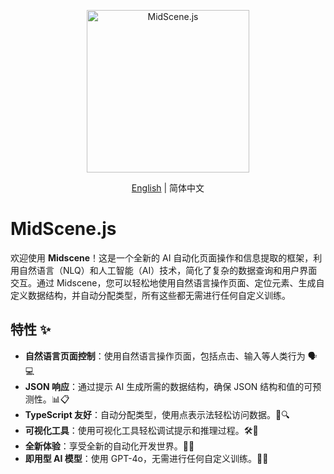 <p align="center">
  <img alt="MidScene.js"  width="260" src="https://github.com/user-attachments/assets/bff5e76f-ea5c-42b7-bd12-0143a04671cf">
</p>

<div align="center">

[English](./README.md) | 简体中文

</div>


# MidScene.js

欢迎使用 **Midscene**！这是一个全新的 AI 自动化页面操作和信息提取的框架，利用自然语言（NLQ）和人工智能（AI）技术，简化了复杂的数据查询和用户界面交互。通过 Midscene，您可以轻松地使用自然语言操作页面、定位元素、生成自定义数据结构，并自动分配类型，所有这些都无需进行任何自定义训练。

## 特性 ✨

- **自然语言页面控制**：使用自然语言操作页面，包括点击、输入等人类行为 🗣️💻 
- **JSON 响应**：通过提示 AI 生成所需的数据结构，确保 JSON 结构和值的可预测性。📊📋 
- **TypeScript 友好**：自动分配类型，使用点表示法轻松访问数据。📝🔍 
- **可视化工具**：使用可视化工具轻松调试提示和推理过程。🛠️👀 
- **全新体验**：享受全新的自动化开发世界。🌟🚀 
- **即用型 AI 模型**：使用 GPT-4o，无需进行任何自定义训练。🤖🔧 
